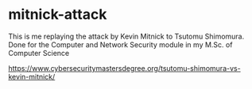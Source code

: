# mitnick-attack

This is me replaying the attack by Kevin Mitnick to Tsutomu Shimomura.
Done for the Computer and Network Security module in my M.Sc. of Computer Science

https://www.cybersecuritymastersdegree.org/tsutomu-shimomura-vs-kevin-mitnick/
